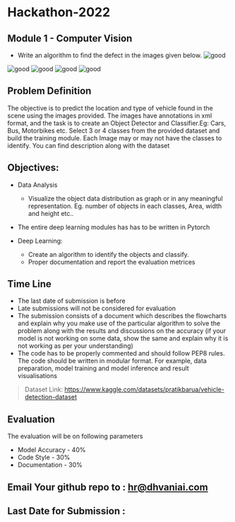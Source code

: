 # Hackathon-2022
## Module 1 - Computer Vision
* Write an algorithm to find the defect in the images given below. 
![good](url "https://github.com/Dhvani-Analytics/hackathon_2022/blob/3d10ac7a5f6b001555fd686905a607219b33bcad/defect1.png")

![good](url "https://github.com/Dhvani-Analytics/hackathon_2022/blob/main/defect1.png")
![good](url "https://github.com/Dhvani-Analytics/hackathon_2022/blob/main/defect2.png")
![good](url "https://github.com/Dhvani-Analytics/hackathon_2022/blob/main/defect3.png")
![good](url "https://github.com/Dhvani-Analytics/hackathon_2022/blob/main/defect4.png")





## Problem Definition
The objective is to predict the location and type of vehicle found in the scene using the images provided. The images have annotations in xml format, and the task is to create an Object Detector and Classifier.Eg: Cars, Bus, Motorbikes etc. Select 3 or 4 classes from the provided dataset and build the training module. Each Image may or may not have the classes to identify. You can find description along with the dataset

## Objectives:
- Data Analysis
  - Visualize the object data distribution as graph or in any meaningful representation. Eg. number of objects in each classes, Area, width and height etc..
- The entire deep learning modules has has to be written in Pytorch 

- Deep Learning:
  - Create an algorithm to identify the objects and classify.
  - Proper documentation and report the evaluation metrices

## Time Line
- The last date of submission is before 
- Late submissions will not be considered for evaluation
- The submission consists of a document which describes the flowcharts and explain why you make use of the particular algorithm to solve the problem along with the results and discussions on the accuracy (if your model is not working on some data, show the same and explain why it is not working as per your understanding)
- The code has to be properly commented and should follow PEP8 rules. The code should be written in modular format. For example, data preparation, model training and model inference and result visualisations 

> Dataset Link: https://www.kaggle.com/datasets/pratikbarua/vehicle-detection-dataset

## Evaluation
The evaluation will be on following parameters 
- Model Accuracy - 40%
- Code Style - 30%
- Documentation - 30%

## Email Your github repo to : hr@dhvaniai.com 
## Last Date for Submission : 
